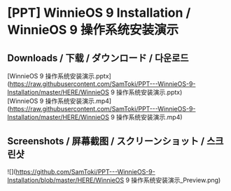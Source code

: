 # [PPT] WinnieOS 9 Installation / WinnieOS 9 操作系统安装演示

## Downloads / 下载 / ダウンロード / 다운로드

[WinnieOS 9 操作系统安装演示.pptx](https://raw.githubusercontent.com/SamToki/PPT---WinnieOS-9-Installation/master/HERE/WinnieOS 9 操作系统安装演示.pptx)<br>
[WinnieOS 9 操作系统安装演示.mp4](https://raw.githubusercontent.com/SamToki/PPT---WinnieOS-9-Installation/master/HERE/WinnieOS 9 操作系统安装演示.mp4)

## Screenshots / 屏幕截图 / スクリーンショット / 스크린샷

![](https://github.com/SamToki/PPT---WinnieOS-9-Installation/blob/master/HERE/WinnieOS 9 操作系统安装演示_Preview.png)
